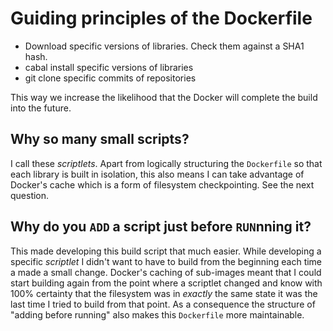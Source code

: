 # Guiding principles of the Dockerfile

* Download specific versions of libraries. Check them against a SHA1 hash.
* cabal install specific versions of libraries
* git clone specific commits of repositories

This way we increase the likelihood that the Docker will complete the build into the future.

## Why so many small scripts?

I call these *scriptlets*. Apart from logically structuring the `Dockerfile` so that each library is
built in isolation, this also means I can take advantage of Docker's cache which is a form of
filesystem checkpointing. See the next question.

## Why do you `ADD` a script just before `RUN`nning it?

This made developing this build script that much easier. While developing a specific *scriptlet* I
didn't want to have to build from the beginning each time a made a small change. Docker's caching of
sub-images meant that I could start building again from the point where a scriptlet changed and know
with 100% certainty that the filesystem was in *exactly* the same state it was the last time I tried
to build from that point. As a consequence the structure of "adding before running" also makes this
`Dockerfile` more maintainable.
